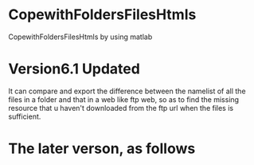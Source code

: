 # CopewithFoldersFilesHtmls
CopewithFoldersFilesHtmls by using matlab

# Version6.1 Updated
It can compare and export the difference between the namelist of all the files in a folder and that in a web like ftp web, so as to find the missing resource that u haven't downloaded from  the ftp url when the files is sufficient.

# The later verson, as follows
